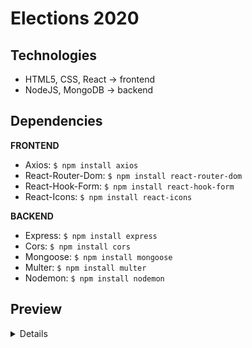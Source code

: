 # Elections 2020

## Technologies

- HTML5, CSS, React -> frontend
- NodeJS, MongoDB -> backend

## Dependencies

**FRONTEND**

- Axios: <code>$ npm install axios</code>
- React-Router-Dom: <code>$ npm install react-router-dom</code>
- React-Hook-Form: <code>$ npm install react-hook-form</code>
- React-Icons: <code>$ npm install react-icons</code>

**BACKEND**

- Express: <code>$ npm install express</code>
- Cors: <code>$ npm install cors</code>
- Mongoose: <code>$ npm install mongoose</code>
- Multer: <code>$ npm install multer</code>
- Nodemon: <code>$ npm install nodemon</code>

## Preview
<details>
  
  ![Index Page](/index_pages.png)
  ![Login Page](/login_page.png)
  ![Register Page](/register_page.png)
  
</details>
